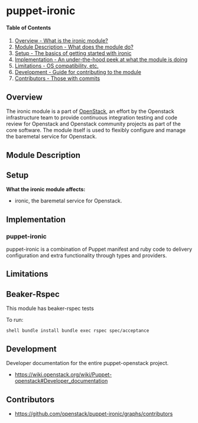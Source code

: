 puppet-ironic
=============

#### Table of Contents

1. [Overview - What is the ironic module?](#overview)
2. [Module Description - What does the module do?](#module-description)
3. [Setup - The basics of getting started with ironic](#setup)
4. [Implementation - An under-the-hood peek at what the module is doing](#implementation)
5. [Limitations - OS compatibility, etc.](#limitations)
6. [Development - Guide for contributing to the module](#development)
7. [Contributors - Those with commits](#contributors)

Overview
--------

The ironic module is a part of [OpenStack](https://github.com/openstack), an effort by the Openstack infrastructure team to provide continuous integration testing and code review for Openstack and Openstack community projects as part of the core software. The module itself is used to flexibly configure and manage the baremetal service for Openstack.

Module Description
------------------

Setup
-----

**What the ironic module affects:**

* ironic, the baremetal service for Openstack.

Implementation
--------------

### puppet-ironic

puppet-ironic is a combination of Puppet manifest and ruby code to delivery configuration and extra functionality through types and providers.

Limitations
-----------

Beaker-Rspec
------------

This module has beaker-rspec tests

To run:

``shell
bundle install
bundle exec rspec spec/acceptance
``

Development
-----------

Developer documentation for the entire puppet-openstack project.

* https://wiki.openstack.org/wiki/Puppet-openstack#Developer_documentation

Contributors
------------

* https://github.com/openstack/puppet-ironic/graphs/contributors
